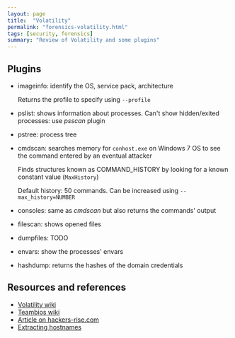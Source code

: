 ```yaml
---
layout: page
title:  "Volatility"
permalink: "forensics-volatility.html"
tags: [security, forensics]
summary: "Review of Volatility and some plugins"
---
```


## Plugins
* imageinfo: identify the OS, service pack, architecture

  Returns the profile to specify using `--profile`
* pslist: shows information about processes. Can't show hidden/exited processes: use *psscan* plugin
* pstree: process tree
* cmdscan: searches memory for `conhost.exe` on Windows 7 OS to see the command entered by an eventual attacker

  Finds structures known as COMMAND_HISTORY by looking for a known constant value (`MaxHistory`)

  Default history: 50 commands. Can be increased using `--max_history=NUMBER`
* consoles: same as *cmdscan* but also returns the commands' output
* filescan: shows opened files
* dumpfiles: TODO
* envars: show the processes' envars
* hashdump: returns the hashes of the domain credentials

## Resources and references
* [Volatility wiki](https://github.com/volatilityfoundation/volatility/wiki)
* [Teambios wiki](https://teambi0s.gitlab.io/bi0s-wiki/forensics/volatility/)
* [Article on hackers-rise.com](https://www.hackers-arise.com/single-post/2016/09/27/Digital-Forensics-Part-2-Live-Memory-Acquisition-and-Analysis)
* [Extracting hostnames](https://www.aldeid.com/wiki/Volatility/Retrieve-hostname)
